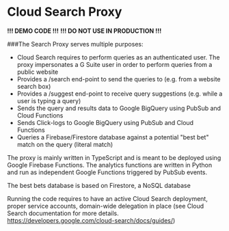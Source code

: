 # Cloud Search Proxy
**!!! DEMO CODE !!!**
**!!! DO NOT USE IN PRODUCTION !!!**

###The Search Proxy serves multiple purposes:
- Cloud Search requires to perform queries as an authenticated user. The proxy impersonates a G Suite user in order to perform queries from a public website
- Provides a /search end-point to send the queries to (e.g. from a website search box)
- Provides a /suggest end-point to receive query suggestions (e.g. while a user is typing a query)
- Sends the query and results data to Google BigQuery using PubSub and Cloud Functions
- Sends Click-logs to Google BigQuery using PubSub and Cloud Functions
- Queries a Firebase/Firestore database against a potential "best bet" match on the query (literal match)

The proxy is mainly written in TypeScript and is meant to be deployed using Google Firebase Functions. The analytics functions are written in Python and run as independent Google Functions triggered by PubSub events.

The best bets database is based on Firestore, a NoSQL database

Running the code requires to have an active Cloud Search deployment, proper service accounts, domain-wide delegation in place (see Cloud Search documentation for more details. https://developers.google.com/cloud-search/docs/guides/)
